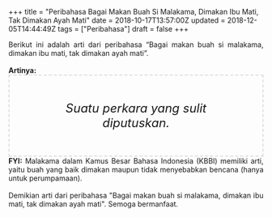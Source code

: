 +++
title = "Peribahasa Bagai Makan Buah Si Malakama, Dimakan Ibu Mati, Tak Dimakan Ayah Mati"
date = 2018-10-17T13:57:00Z
updated = 2018-12-05T14:44:49Z
tags = ["Peribahasa"]
draft = false
+++

<div dir="ltr" style="text-align: left;" trbidi="on"><div style="text-align: justify;">Berikut ini adalah arti dari peribahasa “Bagai makan buah si malakama, dimakan ibu mati, tak dimakan ayah mati”.</div><br /><div style="text-align: justify;"><b>Artinya:</b></div><div style="border: 2px dashed #ddd; font-size: 24px; height: auto; margin: 0 auto; padding: 50px; text-align: center; width: auto;"><i>Suatu perkara yang sulit diputuskan.</i></div><div style="text-align: justify;"><b>FYI:</b> Malakama dalam Kamus Besar Bahasa Indonesia (KBBI) memiliki arti, yaitu buah yang baik dimakan maupun tidak menyebabkan bencana (hanya untuk perumpamaan).<br /><br /></div><div style="text-align: justify;">Demikian arti dari peribahasa "Bagai makan buah si malakama, dimakan ibu mati, tak dimakan ayah mati". Semoga bermanfaat.</div></div>
